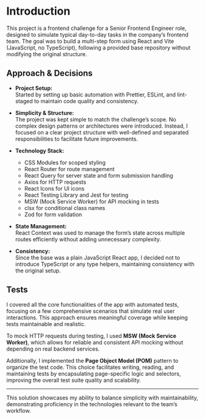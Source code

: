 # Introduction

This project is a frontend challenge for a Senior Frontend Engineer role, designed to simulate typical day-to-day tasks in the company’s frontend team. The goal was to build a multi-step form using React and Vite (JavaScript, no TypeScript), following a provided base repository without modifying the original structure.

## Approach & Decisions

- **Project Setup:**  
  Started by setting up basic automation with Prettier, ESLint, and lint-staged to maintain code quality and consistency.

- **Simplicity & Structure:**  
  The project was kept simple to match the challenge’s scope. No complex design patterns or architectures were introduced. Instead, I focused on a clear project structure with well-defined and separated responsibilities to facilitate future improvements.

- **Technology Stack:**

  - CSS Modules for scoped styling
  - React Router for route management
  - React Query for server state and form submission handling
  - Axios for HTTP requests
  - React Icons for UI icons
  - React Testing Library and Jest for testing
  - MSW (Mock Service Worker) for API mocking in tests
  - clsx for conditional class names
  - Zod for form validation

- **State Management:**  
  React Context was used to manage the form’s state across multiple routes efficiently without adding unnecessary complexity.

- **Consistency:**  
  Since the base was a plain JavaScript React app, I decided not to introduce TypeScript or any type helpers, maintaining consistency with the original setup.

## Tests

I covered all the core functionalities of the app with automated tests, focusing on a few comprehensive scenarios that simulate real user interactions. This approach ensures meaningful coverage while keeping tests maintainable and realistic.

To mock HTTP requests during testing, I used **MSW (Mock Service Worker)**, which allows for reliable and consistent API mocking without depending on real backend services.

Additionally, I implemented the **Page Object Model (POM)** pattern to organize the test code. This choice facilitates writing, reading, and maintaining tests by encapsulating page-specific logic and selectors, improving the overall test suite quality and scalability.

---

This solution showcases my ability to balance simplicity with maintainability, demonstrating proficiency in the technologies relevant to the team’s workflow.
